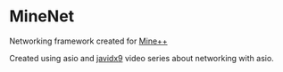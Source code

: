 # MineNet
Networking framework created for [Mine++](https://github.com/f0xeri/Mine-Plus-Plus)

Created using asio and [javidx9](https://www.youtube.com/channel/UC-yuWVUplUJZvieEligKBkA) video series about networking with asio.
